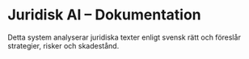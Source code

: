 # Juridisk AI – Dokumentation

Detta system analyserar juridiska texter enligt svensk rätt och föreslår strategier, risker och skadestånd.
